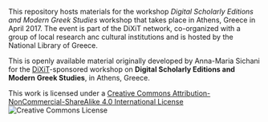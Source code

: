 
This repository hosts materials for the workshop <i>Digital Scholarly Editions and Modern Greek Studies</i> workshop that takes place in Athens, Greece in April 2017. The event is part of the DiXiT network, co-organized with a group of local research anc cultural institutions and is hosted by the National Library of Greece.

This is openly available material originally developed by Anna-Maria Sichani for the <a href="http://dixit.uni-koeln.de">DiXiT</a>-sponsored workshop on <b>Digital Scholarly Editions and Modern Greek Studies</b>, in Athens, Greece.

This work is licensed under a <a rel="license" href="http://creativecommons.org/licenses/by-nc-sa/4.0/">Creative Commons Attribution-NonCommercial-ShareAlike 4.0 International License</a> <img alt="Creative Commons License" style="border-width:0" src="https://i.creativecommons.org/l/by-nc-sa/4.0/88x31.png" />
